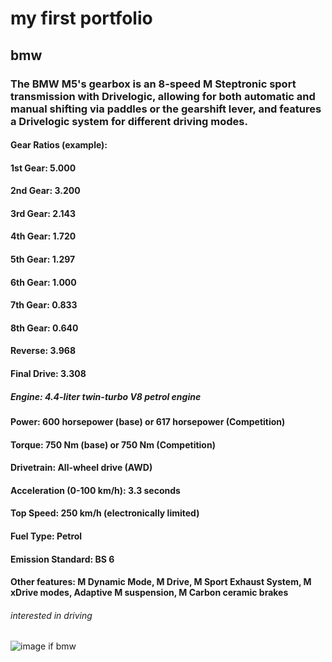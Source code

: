 # my first portfolio
## bmw
### The BMW M5's gearbox is an 8-speed M Steptronic sport transmission with Drivelogic, allowing for both automatic and manual shifting via paddles or the gearshift lever, and features a Drivelogic system for different driving modes. 
#### Gear Ratios (example):
#### 1st Gear: 5.000
#### 2nd Gear: 3.200
#### 3rd Gear: 2.143
#### 4th Gear: 1.720
#### 5th Gear: 1.297
#### 6th Gear: 1.000
#### 7th Gear: 0.833
#### 8th Gear: 0.640
#### Reverse: 3.968
#### Final Drive: 3.308 
##### Engine: 4.4-liter twin-turbo V8 petrol engine
#### Power: 600 horsepower (base) or 617 horsepower (Competition)
#### Torque: 750 Nm (base) or 750 Nm (Competition)
#### Drivetrain: All-wheel drive (AWD)
#### Acceleration (0-100 km/h): 3.3 seconds
#### Top Speed: 250 km/h (electronically limited)
#### Fuel Type: Petrol
#### Emission Standard: BS 6
#### Other features: M Dynamic Mode, M Drive, M Sport Exhaust System, M xDrive modes, Adaptive M suspension, M Carbon ceramic brakes 
###### interested in driving 
![image if bmw](https://img.autocarindia.com/ExtraImages/20240425024456_BMW_i5_M60_xDrive_launched_rear.jpg?w=700&c=1)
